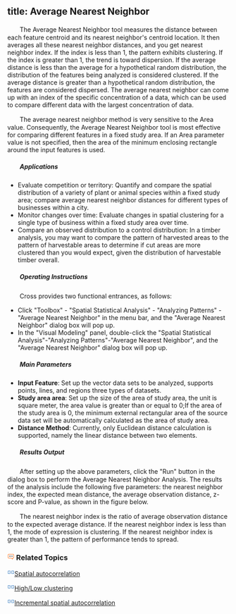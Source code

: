 title: Average Nearest Neighbor
---

　　The Average Nearest Neighbor tool measures the distance between each feature centroid and its nearest neighbor's centroid location. It then averages all these nearest neighbor distances, and you get nearest neighbor index. If the index is less than 1, the pattern exhibits clustering. If the index is greater than 1, the trend is toward dispersion. If the average distance is less than the average for a hypothetical random distribution, the distribution of the features being analyzed is considered clustered. If the average distance is greater than a hypothetical random distribution, the features are considered dispersed. The average nearest neighbor can come up with an index of the specific concentration of a data, which can be used to compare different data with the largest concentration of data.

　　The average nearest neighbor method is very sensitive to the Area value. Consequently, the Average Nearest Neighbor tool is most effective for comparing different features in a fixed study area. If an Area parameter value is not specified, then the area of the minimum enclosing rectangle around the input features is used.


##### 　　Applications

- Evaluate competition or territory: Quantify and compare the spatial distribution of a variety of plant or animal species within a fixed study area; compare average nearest neighbor distances for different types of businesses within a city.
- Monitor changes over time: Evaluate changes in spatial clustering for a single type of business within a fixed study area over time.
- Compare an observed distribution to a control distribution: In a timber analysis, you may want to compare the pattern of harvested areas to the pattern of harvestable areas to determine if cut areas are more clustered than you would expect, given the distribution of harvestable timber overall.

##### 　　Operating Instructions

　　Cross provides two functional entrances, as follows:

- Click "Toolbox" - "Spatial Statistical Analysis" - "Analyzing Patterns" - "Average Nearest Neighbor" in the menu bar, and the "Average Nearest Neighbor" dialog box will pop up.
- In the "Visual Modeling" panel, double-click the "Spatial Statistical Analysis"-"Analyzing Patterns"-"Average Nearest Neighbor", and the "Average Nearest Neighbor" dialog box will pop up.

##### 　　Main Parameters
- **Input Feature**: Set up the vector data sets to be analyzed, supports points, lines, and regions three types of datasets. 
- **Study area area**: Set up the size of the area of study area, the unit is square meter, the area value is greater than or equal to 0;If the area of the study area is 0, the minimum external rectangular area of the source data set will be automatically calculated as the area of study area.
- **Distance Method**: Currently, only Euclidean distance calculation is supported, namely the linear distance between two elements.

##### 　　Results Output

　　After setting up the above parameters, click the "Run" button in the dialog box to perform the Average Nearest Neighbor Analysis. The results of the analysis include the following five parameters: the nearest neighbor index, the expected mean distance, the average observation distance, z-score and P-value, as shown in the figure below.

　　The nearest neighbor index is the ratio of average observation distance to the expected average distance.  If the nearest neighbor index is less than 1, the mode of expression is clustering. If the nearest neighbor index is greater than 1, the pattern of performance tends to spread. 



### ![](../img/seealso.png) Related Topics


![](../img/smalltitle.png)[Spatial autocorrelation](SpatialAutocorrelation.html)

![](../img/smalltitle.png)[High/Low clustering](HighLowClustering.html)

![](../img/smalltitle.png)[Incremental spatial autocorrelation](IncrementalSpatialAutocorrelation.html)

